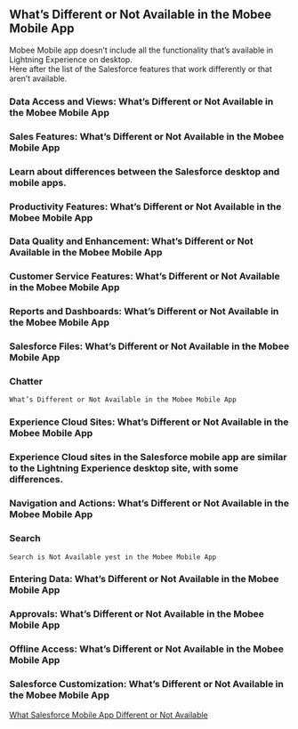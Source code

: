 ## What’s Different or Not Available in the Mobee Mobile App
Mobee Mobile app doesn’t include all the functionality that’s available in Lightning Experience on desktop.    
Here after the list of the Salesforce features that work differently or that aren’t available.

### Data Access and Views: What’s Different or Not Available in the Mobee Mobile App
### Sales Features: What’s Different or Not Available in the Mobee Mobile App
### Learn about differences between the Salesforce desktop and mobile apps.
### Productivity Features: What’s Different or Not Available in the Mobee Mobile App
### Data Quality and Enhancement: What’s Different or Not Available in the Mobee Mobile App
### Customer Service Features: What’s Different or Not Available in the Mobee Mobile App
### Reports and Dashboards: What’s Different or Not Available in the Mobee Mobile App
### Salesforce Files: What’s Different or Not Available in the Mobee Mobile App
### Chatter    
    What’s Different or Not Available in the Mobee Mobile App    
### Experience Cloud Sites: What’s Different or Not Available in the Mobee Mobile App
### Experience Cloud sites in the Salesforce mobile app are similar to the Lightning Experience desktop site, with some differences.
### Navigation and Actions: What’s Different or Not Available in the Mobee Mobile App
### Search    
    Search is Not Available yest in the Mobee Mobile App
### Entering Data: What’s Different or Not Available in the Mobee Mobile App
### Approvals: What’s Different or Not Available in the Mobee Mobile App
### Offline Access: What’s Different or Not Available in the Mobee Mobile App
### Salesforce Customization: What’s Different or Not Available in the Mobee Mobile App

[What Salesforce Mobile App Different or Not Available](https://help.salesforce.com/s/articleView?id=sf.limits_mobile_sf1_parent.htm&type=5)    
